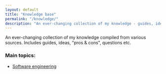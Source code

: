 ```yaml
---
layout: default
title: "Knowledge base"
permalink: "/knowledge/"
description: "An ever-changing collection of my knowledge - guides, ideas, pros & cons, questions etc."
---
```


<div class="quote">
    An ever-changing collection of my knowledge compiled from various sources. Includes guides, ideas, "pros & cons", questions etc.
</div>

### Main topics:

* [Software engineering](software-engineering)
